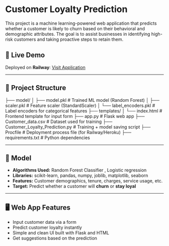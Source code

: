 # Customer Loyalty Prediction

This project is a machine learning-powered web application that predicts whether a customer is likely to churn based on their behavioral and demographic attributes. The goal is to assist businesses in identifying high-risk customers and taking proactive steps to retain them.

## 🚀 Live Demo

Deployed on **Railway**: [Visit Application](https://customer-loyalty-predictor.up.railway.app/)  


---

## 📂 Project Structure
├── model/
│ ├── model.pkl # Trained ML model (Random Forest)
│ ├── scaler.pkl # Feature scaler (StandardScaler)
│ └── label_encoders.pkl # Label encoders for categorical features
├── templates/
│ └── index.html # Frontend template for input form
├── app.py # Flask web app
├── Customer_data.csv # Dataset used for training
├── Customer_Loyalty_Prediction.py # Training + model saving script
├── Procfile # Deployment process file (for Railway/Heroku)
├── requirements.txt # Python dependencies


---

## 🧠 Model

- **Algorithms Used:** Random Forest Classifier , Logistic regression
- **Libraries:** scikit-learn, pandas, numpy, joblib, matplotlib, seaborn
- **Features:** Customer demographics, tenure, charges, service usage, etc.
- **Target:** Predict whether a customer will **churn** or **stay loyal**

---

## 🖥️ Web App Features

- Input customer data via a form
- Predict customer loyalty instantly
- Simple and clean UI built with Flask and HTML
- Get suggestions based on the prediction

